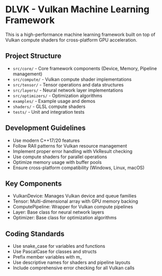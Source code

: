 <!-- Use this file to provide workspace-specific custom instructions to Copilot. For more details, visit https://code.visualstudio.com/docs/copilot/copilot-customization#_use-a-githubcopilotinstructionsmd-file -->

# DLVK - Vulkan Machine Learning Framework

This is a high-performance machine learning framework built on top of Vulkan compute shaders for cross-platform GPU acceleration.

## Project Structure
- `src/core/` - Core framework components (Device, Memory, Pipeline management)
- `src/compute/` - Vulkan compute shader implementations
- `src/tensor/` - Tensor operations and data structures
- `src/layers/` - Neural network layer implementations
- `src/optimizers/` - Optimization algorithms
- `examples/` - Example usage and demos
- `shaders/` - GLSL compute shaders
- `tests/` - Unit and integration tests

## Development Guidelines
- Use modern C++17/20 features
- Follow RAII patterns for Vulkan resource management
- Implement proper error handling with VkResult checking
- Use compute shaders for parallel operations
- Optimize memory usage with buffer pools
- Ensure cross-platform compatibility (Windows, Linux, macOS)

## Key Components
- VulkanDevice: Manages Vulkan device and queue families
- Tensor: Multi-dimensional array with GPU memory backing
- ComputePipeline: Wrapper for Vulkan compute pipelines
- Layer: Base class for neural network layers
- Optimizer: Base class for optimization algorithms

## Coding Standards
- Use snake_case for variables and functions
- Use PascalCase for classes and structs
- Prefix member variables with m_
- Use descriptive names for shaders and pipeline layouts
- Include comprehensive error checking for all Vulkan calls
